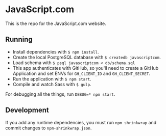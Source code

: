 # JavaScript.com

This is the repo for the JavaScript.com website.

## Running

* Install dependencies with `$ npm install`.
* Create the local PostgreSQL database with `$ createdb javascriptcom`.
* Load schema with `$ psql javascriptcom < db/schema.sql`
* This app authenticates with GitHub, so you'll need to create a GitHub Application and set ENVs for `GH_CLIENT_ID` and `GH_CLIENT_SECRET`.
* Run the application with `$ npm start`.
* Compile and watch Sass with `$ gulp`.

For debugging all the things, run `DEBUG=* npm start`.

## Development

If you add any runtime dependencies, you must run `npm shrinkwrap` and
commit changes to `npm-shrinkwrap.json`.

